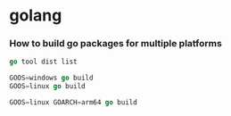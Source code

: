 # golang

### How to build go packages for multiple platforms

```go
go tool dist list

GOOS=windows go build
GOOS=linux go build

GOOS=linux GOARCH=arm64 go build
```

